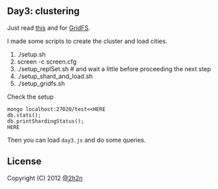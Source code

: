 ## Day3: clustering

Just read [this](http://docs.mongodb.org/manual/tutorial/convert-replica-set-to-replicated-shard-cluster/)
and for [GridFS](http://www.mongodb.org/display/DOCS/Choosing+a+Shard+Key#ChoosingaShardKey-GridFS).

I made some scripts to create the cluster and load cities.

1. ./setup.sh
2. screen -c screen.cfg
3. ./setup_replSet.sh # and wait a little before proceeding the next step
4. ./setup_shard_and_load.sh
5. ./setup_gridfs.sh

Check the setup

    mongo localhost:27020/test<<HERE
    db.stats();
    db.printShardingStatus();
    HERE

Then you can load `day3.js` and do some queries.

## License

Copyright (C) 2012 [@2h2n](https://twitter.com/2h2n/)

